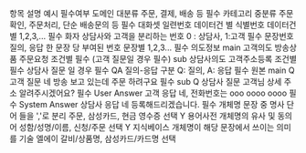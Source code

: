 항목	설명	예시	필수여부
도메인	대분류	주문, 결제, 배송 등	필수
카테고리	중분류	주문확인, 주문처리,
단순 배송문의 등	필수
대화셋 일련번호	데이터건 별 식별번호	데이터건 별
1,2,3,...	필수
화자	상담사와 고객을 분리하는 번호	0 : 상담사,
1:고객	필수
문장번호	질의, 응답 한 문장 당 부여된 번호	문장별 1,2,3...	필수
의도정보	main	고객의도	방송상품
주문요청	조건별 필수
(고객 질문일
경우 필수)
sub	상담사의도	고객주소등록	조건별 필수
상담사 질문
일 경우 필수
QA	질의-응답 구분	Q: 질의,
A: 응답	필수
원본	main Q	고객 질문	네 방송 보고
있는데 주문
하려구요	필수
sub Q	상담사 질문	고객님 상세
주소 알려주시겠어요?	필수
User Answer	고객 응답	네, 전화번호는
ooo oooo
oooo	필수
System Answer	상담사 응답	네 등록해드리겠습니다.	필수
개체명	문장 중 명사 단어
들을 ','로 분리	주문, 삼성카드,
현금 영수증	선택	Y
용어사전	개체명의 유사 및
동의어	성함/성명/이름,
신청/주문	선택	Y
지식베이스	개체명이 해당 문장에서 쓰이는 의미를 기술	엘에이 갈비/상품명,
삼성카드/카드명	선택
